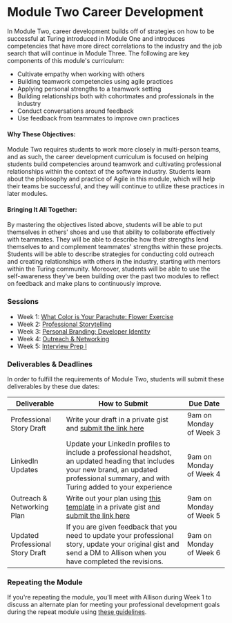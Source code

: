 # Module Two Career Development

In Module Two, career development builds off of strategies on how to be successful at Turing introduced in Module One and introduces competencies that have more direct correlations to the industry and the job search that will continue in Module Three. The following are key components of this module's curriculum:

* Cultivate empathy when working with others
* Building teamwork competencies using agile practices
* Applying personal strengths to a teamwork setting
* Building relationships both with cohortmates and professionals in the industry
* Conduct conversations around feedback
* Use feedback from teammates to improve own practices

#### Why These Objectives:
Module Two requires students to work more closely in multi-person teams, and as such, the career development curriculum is focused on helping students build competencies around teamwork and cultivating professional relationships within the context of the software industry. Students learn about the philosophy and practice of Agile in this module, which will help their teams be successful, and they will continue to utilize these practices in later modules. 

#### Bringing It All Together:
By mastering the objectives listed above, students will be able to put themselves in others' shoes and use that ability to collaborate effectively with teammates. They will be able to describe how their strengths lend themselves to and complement teammates' strengths within these projects. Students will be able to describe strategies for conducting cold outreach and creating relationships with others in the industry, starting with mentors within the Turing community. Moreover, students will be able to use the self-awareness they've been building over the past two modules to reflect on feedback and make plans to continuously improve. 

### Sessions

* Week 1: [What Color is Your Parachute: Flower Exercise](https://github.com/turingschool/career-development-curriculum/blob/master/module_two/flower_exercise.md)
* Week 2: [Professional Storytelling](https://github.com/turingschool/career-development-curriculum/blob/master/module_two/professional_storytelling_ii.md)
* Week 3: [Personal Branding: Developer Identity](https://github.com/turingschool/career-development-curriculum/blob/master/module_two/developer_identity.md)
* Week 4: [Outreach & Networking](https://github.com/turingschool/career-development-curriculum/blob/master/module_two/outreach_and_networking.md)
* Week 5: [Interview Prep I](https://github.com/turingschool/career-development-curriculum/blob/master/module_two/interview_prep_i.md)

### Deliverables & Deadlines
In order to fulfill the requirements of Module Two, students will submit these deliverables by these due dates:


| Deliverable                      | How to Submit                                                                                                                                                                                                                                                      | Due Date                  |
|----------------------------------|--------------------------------------------------------------------------------------------------------------------------------------------------------------------------------------------------------------------------------------------------------------------|---------------------------|
| Professional Story Draft         | Write your draft in a private gist and [submit the link here](https://goo.gl/forms/nfu0g8MnoyKXjfnp1)                                                                                                                                                              | 9am on Monday of Week 3   |
| LinkedIn Updates       | Update your LinkedIn profiles to include a professional headshot, an updated heading that includes your new brand, an updated professional summary, and with Turing added to your experience | 9am on Monday of Week 4   |
| Outreach & Networking Plan      | Write out your plan using [this template](https://github.com/turingschool/career-development-curriculum/blob/master/module_two/outreach_networking_guidelines.md) in a private gist and [submit the link here](https://goo.gl/forms/U6q53OzhontO7Zjl1) | 9am on Monday of Week 5 |
| Updated Professional Story Draft | If you are given feedback that you need to update your professional story, update your original gist and send a DM to Allison when you have completed the revisions.                                                                                               | 9am on Monday of Week 6   |

### Repeating the Module
If you're repeating the module, you'll meet with Allison during Week 1 to discuss an alternate plan for meeting your professional development goals during the repeat module using [these guidelines](https://github.com/turingschool/career-development-curriculum/blob/master/module_two/m2_repeat_plan.md). 
